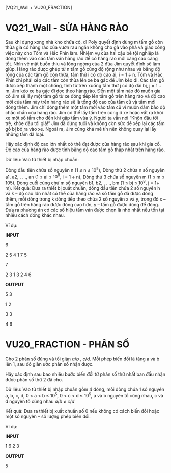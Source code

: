 [VQ21_Wall + VU20_FRACTION]

# VQ21_Wall - SỬA HÀNG RÀO

Sau khi dựng xong nhà kho chứa cỏ, dì Poly quyết định dùng m tấm gỗ còn thừa gia cố hàng rào của vườn rau ngăn không cho gà vào phá và giao công việc này cho Tôm và Hấc Phin làm. Nhiệm vụ của hai cậu bé tội nghiệp là đóng thêm vào các tấm ván hàng rào để có hàng rào mới càng cao càng tốt. Nhìn vẽ mặt buồn thiu và lóng ngóng của 2 đứa Jim quyết định sẽ làm giúp. Hàng rào được ghép từ n tấm gỗ cùng độ rộng như nhau và bằng độ rộng của các tấm gỗ còn thừa, tấm thứ i có độ cao ai, i = 1 ÷ n. Tôm và Hấc Phin chỉ phải xếp các tấm còn thừa lên xe ba gác để Jim kéo đi. Các tấm gỗ được xếp thành một chồng, tính từ trên xuống tấm thứ j có độ dài bj, j = 1 ÷ m. Jim kéo xe ba gác đi dọc theo hàng rào. Đến một tấm nào đó muốn gia cố Jim sẽ lấy một tấm gỗ từ xe đóng tiếp lên tấm gỗ trên hàng rào và độ cao mới của tấm này trên hàng rào sẽ là tổng độ cao của tấm cũ và tấm mới đóng thêm. Jim chỉ đóng thêm một tấm mới vào tấm cũ vì muốn đảm bảo độ chắc chắn của hàng rào. Jim có thể lấy tấm trên cùng ở xe hoặc vất ra khỏi xe một số tấm cho đến khi gặp tấm vừa ý. Người ta vẫn nói “Khôn đâu tới trẻ, khỏe đâu tới già!”  Jim đã đứng tuổi và không còn sức để xếp lại các tấm gỗ bị bỏ ra vào xe. Ngoài ra, Jim cũng khá mê tín nên không quay lại lấy những tấm đã loại.

Hãy xác định độ cao lớn nhất có thể đạt được của hàng rào sau khi gia cố. Độ cao của hàng rào được tính bằng độ cao tấm gỗ thấp nhất trên hàng rào.

Dữ liệu: Vào từ thiết bị nhập chuẩn:

Dòng đầu tiên chứa số nguyên n (1 ≤ n ≤ $10^5$),
Dòng thứ 2 chứa n số nguyên a1, a2, . . ., an (1 ≤ ai ≤ $10^8$, i = 1 ÷ n),
Dòng thứ 3 chứa số nguyên m  (1 ≤ m ≤ 105),
Dòng cuối cùng chứ m số nguyên b1, b2, . . ., bm (1 ≤ bj ≤ $10^8$, j = 1÷ m).
Kết quả: Đưa ra thiết bị xuất chuẩn, dòng đầu tiên chứa 2 số nguyên h và k – độ cao lớn nhất có thể của hàng rào và số tấm gỗ đã được đóng thêm, mỗi dòng trong k dòng tiếp theo chứa 2 số nguyên x và y, trong đó x – tấm gỗ trên hàng rào được đóng cao hơn, y – tấm gỗ được dùng để đóng. Đưa ra phương án có các số hiệu tấm ván được chọn là nhỏ nhất nếu tồn tại nhiều cách đóng khác nhau.

Ví dụ:

**INPUT**

6

2 5 4 1 7 5

7

2 3 1 3 2 4 6



**OUTPUT**

5 3

1 2

3 3

4 6


# VU20_FRACTION - PHÂN SỐ

Cho 2 phân số đúng và tối giản $a/b$ , $c/d$. Mỗi phép biến đổi là tăng a và b lên 1, sau đó giản ước phân số nhận được.

Hãy xác định sau bao nhiêu bước biến đổi từ phân số thứ nhất ban đầu nhận được phân số thứ 2 đã cho.

Dữ liệu: Vào từ thiết bị nhập chuẩn gồm 4 dòng, mỗi dòng chứa 1 số nguyên a, b, c, d, 0 < a < b ≤ $10^5$, 0 < c < d ≤ $10^5$, a và b nguyên tố cùng nhau, c và d nguyên tố cùng nhau $a/b$ ≠  $c/d$

Kết quả: Đưa ra thiết bị xuất chuẩn số 0 nếu không có cách biến đổi hoặc một số nguyên – số lượng phép biến đổi.


Ví dụ:

**INPUT**

1 6 2 3
 


**OUTPUT**

5
